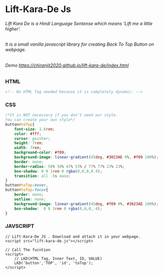 # Lift-Kara-De Js
###### Lift Kara De is a Hindi Language Sentense which means 'Lift me a little higher'. 
###### It is a small vanilla javascript library for creating Back To Top Button on webpage.
###### Demo https://chiranjit2020.github.io/lift-kara-de/index.html
### HTML
```html
<!-- No HTML Tag needed because it is completely dynamic. -->
```

### CSS
```css
/*It is NOT necessary if you don't need our style.
You can create your own style*/
button#toTop{
    font-size: 1.6rem;
    color: #fff;
    cursor: pointer;
    height: 7rem;
    width: 7rem;
    background-color: #f09;
    background-image: linear-gradient(45deg, #3023AE 0%, #f09 100%);
    border: none;
    border-radius: 50% 50% 47% 53% / 77% 77% 23% 23%;
    box-shadow: 0 0 1rem 0 rgba(0,0,0,0.4);
    transition: all .5s ease; 
}
button#toTop:hover,
button#toTop:focus{
    border: none;
    outline: none;
    background-image: linear-gradient(45deg, #f09 0%, #3023AE 100%);
    box-shadow:  0 0 1rem 0 rgba(0,0,0,.4);
}
```
### JAVSCRIPT
```
// Lift-Kara-De JS . Download and attach it in your webpage.
<script src="lift-kara-de.js"></script>

// Call The fucntion
<script>
    // LKD(HTML Tag, Inner Text, ID, VALUE)
	LKD('button','TOP', 'id', 'toTop');
</script>
```
